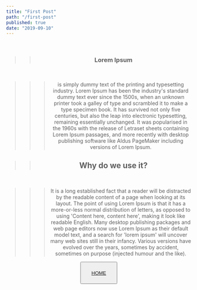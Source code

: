 ```yaml
---
title: "First Post"
path: "/first-post"
published: true
date: "2019-09-10"
---
```


<style>
  .mybutton {
    height: 60px;
    width: 100px;
  }
   .mybutton:hover {
      box-shadow: 0 8px 6px 6px black;
      padding: 4px;
      margin: 4px;
  }
</style>

<br>

<div align=center>

>>### Lorem Ipsum 

<div>

<br>

>>> is simply dummy text of the printing and typesetting industry. Lorem Ipsum has been the industry's standard dummy text ever since the 1500s, when an unknown printer took a galley of type and scrambled it to make a type specimen book. It has survived not only five centuries, but also the leap into electronic typesetting, remaining essentially unchanged. It was popularised in the 1960s with the release of Letraset sheets containing Lorem Ipsum passages, and more recently with desktop publishing software like Aldus PageMaker including versions of Lorem Ipsum.

>>## Why do we use it?

<br>

>>>It is a long established fact that a reader will be distracted by the readable content of a page when looking at its layout. The point of using Lorem Ipsum is that it has a more-or-less normal distribution of letters, as opposed to using 'Content here, content here', making it look like readable English. Many desktop publishing packages and web page editors now use Lorem Ipsum as their default model text, and a search for 'lorem ipsum' will uncover many web sites still in their infancy. Various versions have evolved over the years, sometimes by accident, sometimes on purpose (injected humour and the like).

<div>
  <button class='mybutton'>
    <a href="https://www.jonathanhelvey.dev">
      HOME
    </a >
  </button>
</div>


